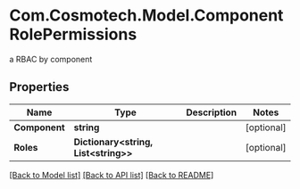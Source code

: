 # Com.Cosmotech.Model.ComponentRolePermissions
a RBAC by component

## Properties

Name | Type | Description | Notes
------------ | ------------- | ------------- | -------------
**Component** | **string** |  | [optional] 
**Roles** | **Dictionary&lt;string, List&lt;string&gt;&gt;** |  | [optional] 

[[Back to Model list]](../README.md#documentation-for-models) [[Back to API list]](../README.md#documentation-for-api-endpoints) [[Back to README]](../README.md)

